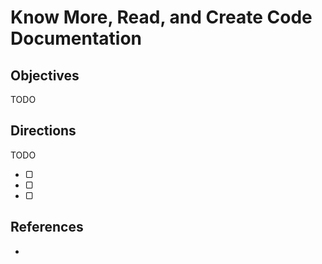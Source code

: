 # Know More, Read, and Create Code Documentation

## Objectives

TODO

## Directions

TODO

- ▢
- ▢
- ▢

## References

-
